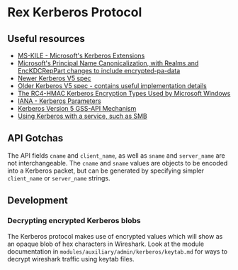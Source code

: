 # Rex Kerberos Protocol

## Useful resources

- [MS-KILE - Microsoft's Kerberos Extensions](https://docs.microsoft.com/en-us/openspecs/windows_protocols/ms-kile/2a32282e-dd48-4ad9-a542-609804b02cc9)
- [Microsoft's Principal Name Canonicalization, with Realms and EncKDCRepPart changes to include encrypted-pa-data](https://datatracker.ietf.org/doc/html/rfc6806.html)
- [Newer Kerberos V5 spec](https://datatracker.ietf.org/doc/html/rfc4120)
- [Older Kerberos V5 spec - contains useful implementation details](https://datatracker.ietf.org/doc/html/rfc1510)
- [The RC4-HMAC Kerberos Encryption Types Used by Microsoft Windows](https://datatracker.ietf.org/doc/rfc4757/)
- [IANA - Kerberos Parameters](https://www.iana.org/assignments/kerberos-parameters/kerberos-parameters.xhtml)
- [Kerberos Version 5 GSS-API Mechanism](https://datatracker.ietf.org/doc/html/rfc1964)
- [Using Kerberos with a service, such as SMB](https://docs.microsoft.com/en-us/openspecs/windows_protocols/ms-authsod/a85e4e1c-58c1-4753-b42f-903deb663430)

## API Gotchas

The API fields `cname` and `client_name`, as well as `sname` and `server_name` are not interchangeable.
The `cname` and `sname` values are objects to be encoded into a Kerberos packet, but can be generated by specifying
simpler `client_name` or `server_name` strings.

## Development

### Decrypting encrypted Kerberos blobs

The Kerberos protocol makes use of encrypted values which will show as an opaque blob of hex characters in Wireshark.
Look at the module documentation in `modules/auxiliary/admin/kerberos/keytab.md` for ways to decrypt wireshark traffic using keytab files.

